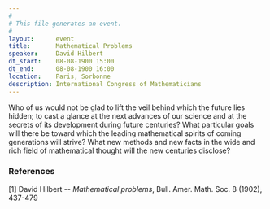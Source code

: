```yaml
---
#
# This file generates an event.
#
layout:      event
title:       Mathematical Problems
speaker:     David Hilbert
dt_start:    08-08-1900 15:00
dt_end:      08-08-1900 16:00
location:    Paris, Sorbonne
description: International Congress of Mathematicians
---
```


Who of us would not be glad to lift the veil behind which the future lies hidden; to cast a glance at the next advances of our science and at the secrets of its development during future centuries? What particular goals will there be toward which the leading mathematical spirits of coming generations will strive? What new methods and new facts in the wide and rich field of mathematical thought will the new centuries disclose?

### References

[1] David Hilbert -- *Mathematical problems*, Bull. Amer. Math. Soc. 8 (1902), 437-479